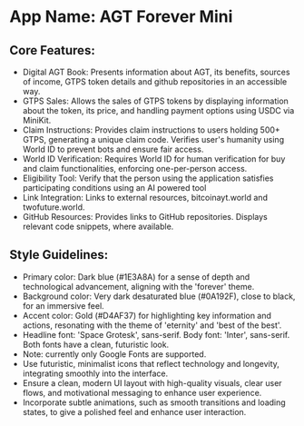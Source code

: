 # **App Name**: AGT Forever Mini

## Core Features:

- Digital AGT Book: Presents information about AGT, its benefits, sources of income, GTPS token details and github repositories in an accessible way.
- GTPS Sales: Allows the sales of GTPS tokens by displaying information about the token, its price, and handling payment options using USDC via MiniKit.
- Claim Instructions: Provides claim instructions to users holding 500+ GTPS, generating a unique claim code. Verifies user's humanity using World ID to prevent bots and ensure fair access.
- World ID Verification: Requires World ID for human verification for buy and claim functionalities, enforcing one-per-person access.
- Eligibility Tool: Verify that the person using the application satisfies participating conditions using an AI powered tool
- Link Integration: Links to external resources, bitcoinayt.world and twofuture.world.
- GitHub Resources: Provides links to GitHub repositories.  Displays relevant code snippets, where available.

## Style Guidelines:

- Primary color: Dark blue (#1E3A8A) for a sense of depth and technological advancement, aligning with the 'forever' theme.
- Background color: Very dark desaturated blue (#0A192F), close to black, for an immersive feel.
- Accent color: Gold (#D4AF37) for highlighting key information and actions, resonating with the theme of 'eternity' and 'best of the best'.
- Headline font: 'Space Grotesk', sans-serif. Body font: 'Inter', sans-serif. Both fonts have a clean, futuristic look.
- Note: currently only Google Fonts are supported.
- Use futuristic, minimalist icons that reflect technology and longevity, integrating smoothly into the interface.
- Ensure a clean, modern UI layout with high-quality visuals, clear user flows, and motivational messaging to enhance user experience.
- Incorporate subtle animations, such as smooth transitions and loading states, to give a polished feel and enhance user interaction.